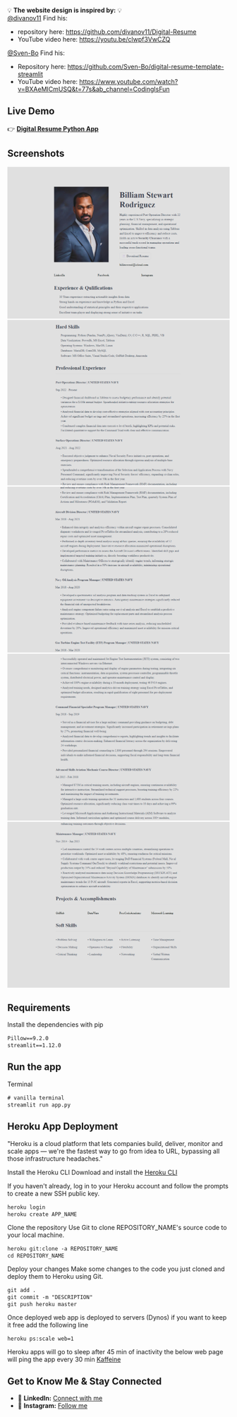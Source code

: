💡 **The website design is inspired by:** 💡 <br>
[@divanov11](https://github.com/divanov11)
 Find his:
- repository here: https://github.com/divanov11/Digital-Resume
- YouTube video here: https://youtu.be/clwpf3VwCZQ

[@Sven-Bo](https://github.com/Sven-Bo)
Find his:
- Repository here: https://github.com/Sven-Bo/digital-resume-template-streamlit
- YouTube video here: https://www.youtube.com/watch?v=BXAeMICmUSQ&t=77s&ab_channel=CodingIsFun

## Live Demo
👉 ****[Digital Resume Python App](https://billstewrodresume-ca9a5a02c80b.herokuapp.com)****

## Screenshots
![Demo1](./assets/Screenshot.png?raw=true "Demo1")
![Demo2](./assets/Screenshot1.png?raw=true "Demo2")
![Demo3](./assets/Screenshot2.png?raw=true "Demo3")
![Demo4](./assets/Screenshot3.png?raw=true "Demo4")
![Demo5](./assets/Screenshot4.png?raw=true "Demo5")

## Requirements
Install the dependencies with pip
```
Pillow==9.2.0
streamlit==1.12.0
```

## Run the app
Terminal
```
# vanilla terminal
streamlit run app.py
```
## Heroku App Deployment ##
"Heroku is a cloud platform that lets companies build, deliver, monitor and scale apps — we're the fastest way to go from idea to URL, bypassing all those infrastructure headaches."

Install the Heroku CLI
Download and install the [Heroku CLI](https://devcenter.heroku.com/articles/heroku-command-line)

If you haven't already, log in to your Heroku account and follow the prompts to create a new SSH public key.
```
heroku login
heroku create APP_NAME
```
Clone the repository
Use Git to clone REPOSITORY_NAME's source code to your local machine.
```
heroku git:clone -a REPOSITORY_NAME 
cd REPOSITORY_NAME 
```
Deploy your changes
Make some changes to the code you just cloned and deploy them to Heroku using Git.
```
git add .
git commit -m "DESCRIPTION"
git push heroku master
```
Once deployed web app is deployed to servers (Dynos) if you want to keep it free add the following line
```
heroku ps:scale web=1
```
Heroku apps will go to sleep after 45 min of inactivity the below web page will ping the app every 30 min 
[Kaffeine](https://kaffeine.herokuapp.com/)

## Get to Know Me & Stay Connected
- 💼 **LinkedIn:** [Connect with me](https://linkedin.com/in/billiamstewartrodriguez)
- 📸 **Instagram:** [Follow me](https://instagram.com/djcalanco)



